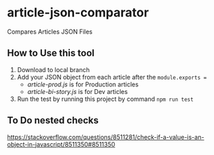 # article-json-comparator
Compares Articles JSON Files

## How to Use this tool
1. Download to local branch
2. Add your JSON object from each article after the `module.exports = `
    - _article-prod.js_ is for Production articles
    - _article-bi-story.js_ is for Dev articles
3. Run the test by running this project by command `npm run test`

## To Do nested checks 
https://stackoverflow.com/questions/8511281/check-if-a-value-is-an-object-in-javascript/8511350#8511350